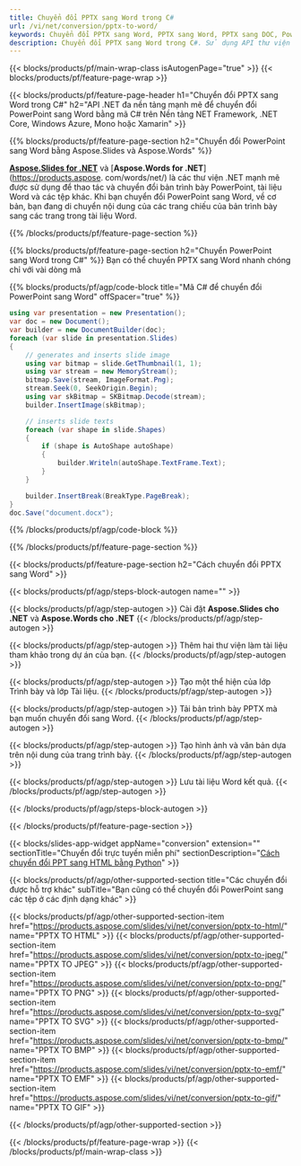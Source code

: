 ```yaml
---
title: Chuyển đổi PPTX sang Word trong C#
url: /vi/net/conversion/pptx-to-word/
keywords: Chuyển đổi PPTX sang Word, PPTX sang Word, PPTX sang DOC, PowerPoint sang Word, C# API, Thư viện .NET
description: Chuyển đổi PPTX sang Word trong C#. Sử dụng API thư viện .NET để chuyển PowerPoint sang Word
---
```


{{< blocks/products/pf/main-wrap-class isAutogenPage="true" >}}
{{< blocks/products/pf/feature-page-wrap >}}

{{< blocks/products/pf/feature-page-header h1="Chuyển đổi PPTX sang Word trong C#" h2="API .NET đa nền tảng mạnh mẽ để chuyển đổi PowerPoint sang Word bằng mã C# trên Nền tảng NET Framework, .NET Core, Windows Azure, Mono hoặc Xamarin" >}}

{{% blocks/products/pf/feature-page-section h2="Chuyển đổi PowerPoint sang Word bằng Aspose.Slides và Aspose.Words" %}}

[**Aspose.Slides for .NET**](https://products.aspose.com/slides/vi/net/) và [**Aspose.Words for .NET**](https://products.aspose. com/words/net/) là các thư viện .NET mạnh mẽ được sử dụng để thao tác và chuyển đổi bản trình bày PowerPoint, tài liệu Word và các tệp khác. Khi bạn chuyển đổi PowerPoint sang Word, về cơ bản, bạn đang di chuyển nội dung của các trang chiếu của bản trình bày sang các trang trong tài liệu Word.

{{% /blocks/products/pf/feature-page-section %}}




{{% blocks/products/pf/feature-page-section  h2="Chuyển PowerPoint sang Word trong C#" %}}
Bạn có thể chuyển PPTX sang Word nhanh chóng chỉ với vài dòng mã

{{% blocks/products/pf/agp/code-block title="Mã C# để chuyển đổi PowerPoint sang Word" offSpacer="true" %}}
```cs
using var presentation = new Presentation();
var doc = new Document();
var builder = new DocumentBuilder(doc);
foreach (var slide in presentation.Slides)
{
    // generates and inserts slide image
    using var bitmap = slide.GetThumbnail(1, 1);
    using var stream = new MemoryStream();
    bitmap.Save(stream, ImageFormat.Png);
    stream.Seek(0, SeekOrigin.Begin);
    using var skBitmap = SKBitmap.Decode(stream);
    builder.InsertImage(skBitmap);

    // inserts slide texts
    foreach (var shape in slide.Shapes)
    {
        if (shape is AutoShape autoShape)
        {
            builder.Writeln(autoShape.TextFrame.Text);
        }
    }

    builder.InsertBreak(BreakType.PageBreak);
}
doc.Save("document.docx");
```
{{% /blocks/products/pf/agp/code-block %}}

{{% /blocks/products/pf/feature-page-section %}}




{{< blocks/products/pf/feature-page-section  h2="Cách chuyển đổi PPTX sang Word" >}}


{{< blocks/products/pf/agp/steps-block-autogen name="" >}}


{{< blocks/products/pf/agp/step-autogen >}}
Cài đặt **Aspose.Slides cho .NET** và **Aspose.Words cho .NET** 
{{< /blocks/products/pf/agp/step-autogen >}}

{{< blocks/products/pf/agp/step-autogen >}}
Thêm hai thư viện làm tài liệu tham khảo trong dự án của bạn.
{{< /blocks/products/pf/agp/step-autogen >}}

{{< blocks/products/pf/agp/step-autogen >}}
Tạo một thể hiện của lớp Trình bày và lớp Tài liệu.
{{< /blocks/products/pf/agp/step-autogen >}}

{{< blocks/products/pf/agp/step-autogen >}}
Tải bản trình bày PPTX mà bạn muốn chuyển đổi sang Word.
{{< /blocks/products/pf/agp/step-autogen >}}

{{< blocks/products/pf/agp/step-autogen >}}
Tạo hình ảnh và văn bản dựa trên nội dung của trang trình bày.
{{< /blocks/products/pf/agp/step-autogen >}}

{{< blocks/products/pf/agp/step-autogen >}}
Lưu tài liệu Word kết quả.
{{< /blocks/products/pf/agp/step-autogen >}}


{{< /blocks/products/pf/agp/steps-block-autogen >}}


{{< /blocks/products/pf/feature-page-section >}}




{{< blocks/slides-app-widget  appName="conversion" extension="" sectionTitle="Chuyển đổi trực tuyến miễn phí" sectionDescription="[Cách chuyển đổi PPT sang HTML bằng Python](https://products.aspose.com/slides/vi/en/python-net/conversion/ppt-to-html/)" >}}

{{< blocks/products/pf/agp/other-supported-section title="Các chuyển đổi được hỗ trợ khác" subTitle="Bạn cũng có thể chuyển đổi PowerPoint sang các tệp ở các định dạng khác" >}}


{{< blocks/products/pf/agp/other-supported-section-item href="https://products.aspose.com/slides/vi/net/conversion/pptx-to-html/" name="PPTX TO HTML" >}}
{{< blocks/products/pf/agp/other-supported-section-item href="https://products.aspose.com/slides/vi/net/conversion/pptx-to-jpeg/" name="PPTX TO JPEG" >}}
{{< blocks/products/pf/agp/other-supported-section-item href="https://products.aspose.com/slides/vi/net/conversion/pptx-to-png/" name="PPTX TO PNG" >}}
{{< blocks/products/pf/agp/other-supported-section-item href="https://products.aspose.com/slides/vi/net/conversion/pptx-to-svg/" name="PPTX TO SVG" >}}
{{< blocks/products/pf/agp/other-supported-section-item href="https://products.aspose.com/slides/vi/net/conversion/pptx-to-bmp/" name="PPTX TO BMP" >}}
{{< blocks/products/pf/agp/other-supported-section-item href="https://products.aspose.com/slides/vi/net/conversion/pptx-to-emf/" name="PPTX TO EMF" >}}
{{< blocks/products/pf/agp/other-supported-section-item href="https://products.aspose.com/slides/vi/net/conversion/pptx-to-gif/" name="PPTX TO GIF" >}}



{{< /blocks/products/pf/agp/other-supported-section >}}

{{< /blocks/products/pf/feature-page-wrap >}}
{{< /blocks/products/pf/main-wrap-class >}}